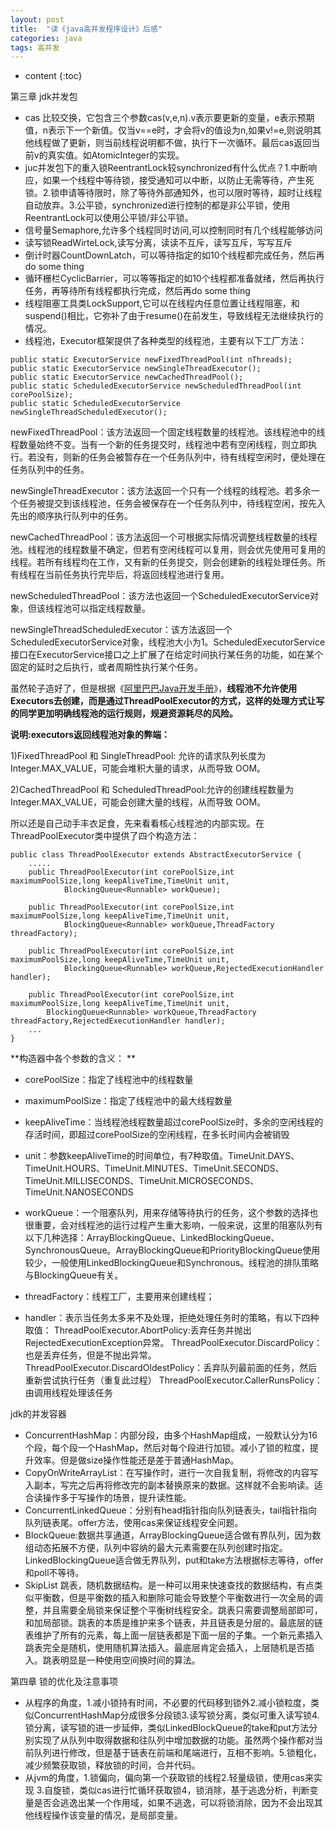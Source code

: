 ```yaml
---
layout: post
title:  "读《java高并发程序设计》后感"
categories: java
tags: 高并发
---
```


* content
{:toc}


第三章 jdk并发包
- cas 比较交换，它包含三个参数cas(v,e,n).v表示要更新的变量，e表示预期值，n表示下一个新值。仅当v==e时，才会将v的值设为n,如果v!=e,则说明其他线程做了更新，则当前线程说明都不做，执行下一次循环。最后cas返回当前v的真实值。如AtomicInteger的实现。
- juc并发包下的重入锁ReentrantLock较synchronized有什么优点？1.中断响应，如果一个线程中等待锁，接受通知可以中断，以防止无需等待，产生死锁。2.锁申请等待限时，除了等待外部通知外，也可以限时等待，超时让线程自动放弃。3.公平锁，synchronized进行控制的都是非公平锁，使用ReentrantLock可以使用公平锁/非公平锁。
- 信号量Semaphore,允许多个线程同时访问,可以控制同时有几个线程能够访问
- 读写锁ReadWirteLock,读写分离，读读不互斥，读写互斥，写写互斥
- 倒计时器CountDownLatch，可以等待指定的如10个线程都完成任务，然后再do some thing
- 循环栅栏CyclicBarrier，可以等等指定的如10个线程都准备就绪，然后再执行任务，再等待所有线程都执行完成，然后再do some thing
- 线程阻塞工具类LockSupport,它可以在线程内任意位置让线程阻塞，和suspend()相比，它弥补了由于resume()在前发生，导致线程无法继续执行的情况。
- 线程池，Executor框架提供了各种类型的线程池，主要有以下工厂方法：

```
public static ExecutorService newFixedThreadPool(int nThreads);
public static ExecutorService newSingleThreadExecutor();
public static ExecutorService newCachedThreadPool();
public static ScheduledExecutorService newScheduledThreadPool(int corePoolSize);
public static ScheduledExecutorService newSingleThreadScheduledExecutor();

```
newFixedThreadPool：该方法返回一个固定线程数量的线程池。该线程池中的线程数量始终不变。当有一个新的任务提交时，线程池中若有空闲线程，则立即执行。若没有，则新的任务会被暂存在一个任务队列中，待有线程空闲时，便处理在任务队列中的任务。 

newSingleThreadExecutor：该方法返回一个只有一个线程的线程池。若多余一个任务被提交到该线程池，任务会被保存在一个任务队列中，待线程空闲，按先入先出的顺序执行队列中的任务。

newCachedThreadPool：该方法返回一个可根据实际情况调整线程数量的线程池。线程池的线程数量不确定，但若有空闲线程可以复用，则会优先使用可复用的线程。若所有线程均在工作，又有新的任务提交，则会创建新的线程处理任务。所有线程在当前任务执行完毕后，将返回线程池进行复用。

newScheduledThreadPool：该方法也返回一个ScheduledExecutorService对象，但该线程池可以指定线程数量。

newSingleThreadScheduledExecutor：该方法返回一个ScheduledExecutorService对象，线程池大小为1。ScheduledExecutorService接口在ExecutorService接口之上扩展了在给定时间执行某任务的功能，如在某个固定的延时之后执行，或者周期性执行某个任务。 

虽然轮子造好了，但是根据《[阿里巴巴Java开发手册](https://github.com/alibaba/p3c/blob/master/%E9%98%BF%E9%87%8C%E5%B7%B4%E5%B7%B4Java%E5%BC%80%E5%8F%91%E6%89%8B%E5%86%8C%EF%BC%88%E7%BA%AA%E5%BF%B5%E7%89%88%EF%BC%89.pdf)》，**线程池不允许使用Executors去创建，而是通过ThreadPoolExecutor的方式，这样的处理方式让写的同学更加明确线程池的运行规则，规避资源耗尽的风险。**

**说明:executors返回线程池对象的弊端：**

1)FixedThreadPool 和 SingleThreadPool: 允许的请求队列长度为 Integer.MAX_VALUE，可能会堆积大量的请求，从而导致 OOM。

2)CachedThreadPool 和 ScheduledThreadPool:允许的创建线程数量为 Integer.MAX_VALUE，可能会创建大量的线程，从而导致 OOM。

所以还是自己动手丰衣足食，先来看看核心线程池的内部实现。在ThreadPoolExecutor类中提供了四个构造方法：

```
public class ThreadPoolExecutor extends AbstractExecutorService {
    .....
    public ThreadPoolExecutor(int corePoolSize,int maximumPoolSize,long keepAliveTime,TimeUnit unit,
            BlockingQueue<Runnable> workQueue);

    public ThreadPoolExecutor(int corePoolSize,int maximumPoolSize,long keepAliveTime,TimeUnit unit,
            BlockingQueue<Runnable> workQueue,ThreadFactory threadFactory);

    public ThreadPoolExecutor(int corePoolSize,int maximumPoolSize,long keepAliveTime,TimeUnit unit,
            BlockingQueue<Runnable> workQueue,RejectedExecutionHandler handler);

    public ThreadPoolExecutor(int corePoolSize,int maximumPoolSize,long keepAliveTime,TimeUnit unit,
        BlockingQueue<Runnable> workQueue,ThreadFactory threadFactory,RejectedExecutionHandler handler);
    ...
}
```

**构造器中各个参数的含义：
**

- corePoolSize：指定了线程池中的线程数量

- maximumPoolSize：指定了线程池中的最大线程数量

- keepAliveTime：当线程池线程数量超过corePoolSize时，多余的空闲线程的存活时间，即超过corePoolSize的空闲线程，在多长时间内会被销毁

- unit：参数keepAliveTime的时间单位，有7种取值。TimeUnit.DAYS、TimeUnit.HOURS、TimeUnit.MINUTES、TimeUnit.SECONDS、TimeUnit.MILLISECONDS、TimeUnit.MICROSECONDS、TimeUnit.NANOSECONDS

- workQueue：一个阻塞队列，用来存储等待执行的任务，这个参数的选择也很重要，会对线程池的运行过程产生重大影响，一般来说，这里的阻塞队列有以下几种选择：ArrayBlockingQueue、LinkedBlockingQueue、SynchronousQueue。ArrayBlockingQueue和PriorityBlockingQueue使用较少，一般使用LinkedBlockingQueue和Synchronous。线程池的排队策略与BlockingQueue有关。

- threadFactory：线程工厂，主要用来创建线程；

- handler：表示当任务太多来不及处理，拒绝处理任务时的策略，有以下四种取值： 
ThreadPoolExecutor.AbortPolicy:丢弃任务并抛出RejectedExecutionException异常。 
ThreadPoolExecutor.DiscardPolicy：也是丢弃任务，但是不抛出异常。 
ThreadPoolExecutor.DiscardOldestPolicy：丢弃队列最前面的任务，然后重新尝试执行任务（重复此过程） 
ThreadPoolExecutor.CallerRunsPolicy：由调用线程处理该任务

jdk的并发容器
-  ConcurrentHashMap：内部分段，由多个HashMap组成，一般默认分为16个段，每个段一个HashMap，然后对每个段进行加锁。减小了锁的粒度，提升效率。但是做size操作性能还是差于普通HashMap。
- CopyOnWriteArrayList：在写操作时，进行一次自我复制，将修改的内容写入副本，写完之后再将修改完的副本替换原来的数据。这样就不会影响读。适合读操作多于写操作的场景，提升读性能。
- ConcurrentLinkedQueue：分别有head指针指向队列链表头，tail指针指向队列链表尾。offer方法，使用cas来保证线程安全问题。
- BlockQueue:数据共享通道，ArrayBlockingQueue适合做有界队列，因为数组动态拓展不方便，队列中容纳的最大元素需要在队列创建时指定。LinkedBlockingQueue适合做无界队列，put和take方法根据标志等待，offer和poll不等待。
- SkipList 跳表，随机数据结构。是一种可以用来快速查找的数据结构，有点类似平衡数，但是平衡数的插入和删除可能会导致整个平衡数进行一次全局的调整，并且需要全局锁来保证整个平衡树线程安全。跳表只需要调整局部即可，和加局部锁。跳表的本质是维护来多个链表，并且链表是分层的。最底层的链表维护了所有的元素，每上面一层链表都是下面一层的子集。一个新元素插入跳表完全是随机，使用随机算法插入。最底层肯定会插入，上层随机是否插入。跳表明显是一种使用空间换时间的算法。


第四章 锁的优化及注意事项
- 从程序的角度，1.减小锁持有时间，不必要的代码移到锁外2.减小锁粒度，类似ConcurrentHashMap分成很多分段锁3.读写锁分离，类似可重入读写锁4.锁分离，读写锁的进一步延伸，类似LinkedBlockQueue的take和put方法分别实现了从队列中取得数据和往队列中增加数据的功能。虽然两个操作都对当前队列进行修改，但是基于链表在前端和尾端进行，互相不影响。5.锁粗化，减少频繁获取锁，释放锁的时间，合并代码。
- 从jvm的角度，1.锁偏向，偏向第一个获取锁的线程2.轻量级锁，使用cas来实现 3.自旋锁，类似cas进行忙循环获取锁4，锁消除，基于逃逸分析，判断变量是否会逃逸出某一个作用域，如果不逃逸，可以将锁消除，因为不会出现其他线程操作该变量的情况，是局部变量。

